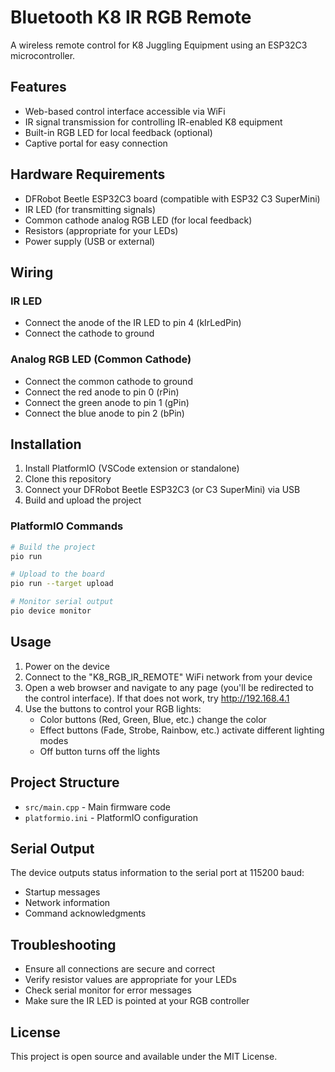# Bluetooth K8 IR RGB Remote

A wireless remote control for K8 Juggling Equipment using an ESP32C3 microcontroller. 

## Features

- Web-based control interface accessible via WiFi
- IR signal transmission for controlling IR-enabled K8 equipment
- Built-in RGB LED for local feedback (optional)
- Captive portal for easy connection

## Hardware Requirements

- DFRobot Beetle ESP32C3 board (compatible with ESP32 C3 SuperMini)
- IR LED (for transmitting signals)
- Common cathode analog RGB LED (for local feedback)
- Resistors (appropriate for your LEDs)
- Power supply (USB or external)

## Wiring

### IR LED
- Connect the anode of the IR LED to pin 4 (kIrLedPin) 
- Connect the cathode to ground

### Analog RGB LED (Common Cathode)
- Connect the common cathode to ground
- Connect the red anode to pin 0 (rPin) 
- Connect the green anode to pin 1 (gPin) 
- Connect the blue anode to pin 2 (bPin) 

## Installation

1. Install PlatformIO (VSCode extension or standalone)
2. Clone this repository
3. Connect your DFRobot Beetle ESP32C3 (or C3 SuperMini) via USB
4. Build and upload the project

### PlatformIO Commands
```bash
# Build the project
pio run

# Upload to the board
pio run --target upload

# Monitor serial output
pio device monitor
```

## Usage

1. Power on the device
2. Connect to the "K8_RGB_IR_REMOTE" WiFi network from your device
3. Open a web browser and navigate to any page (you'll be redirected to the control interface). If that does not work, try http://192.168.4.1
4. Use the buttons to control your RGB lights:
   - Color buttons (Red, Green, Blue, etc.) change the color
   - Effect buttons (Fade, Strobe, Rainbow, etc.) activate different lighting modes
   - Off button turns off the lights

## Project Structure

- `src/main.cpp` - Main firmware code
- `platformio.ini` - PlatformIO configuration

## Serial Output

The device outputs status information to the serial port at 115200 baud:
- Startup messages
- Network information
- Command acknowledgments

## Troubleshooting

- Ensure all connections are secure and correct
- Verify resistor values are appropriate for your LEDs
- Check serial monitor for error messages
- Make sure the IR LED is pointed at your RGB controller

## License

This project is open source and available under the MIT License.
